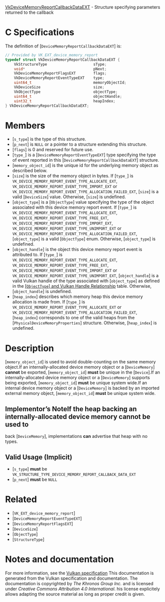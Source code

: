 [VkDeviceMemoryReportCallbackDataEXT](https://www.khronos.org/registry/vulkan/specs/1.3-extensions/man/html/VkDeviceMemoryReportCallbackDataEXT.html) - Structure specifying parameters returned to the callback

# C Specifications
The definition of [`DeviceMemoryReportCallbackDataEXT`] is:
```c
// Provided by VK_EXT_device_memory_report
typedef struct VkDeviceMemoryReportCallbackDataEXT {
    VkStructureType                     sType;
    void*                               pNext;
    VkDeviceMemoryReportFlagsEXT        flags;
    VkDeviceMemoryReportEventTypeEXT    type;
    uint64_t                            memoryObjectId;
    VkDeviceSize                        size;
    VkObjectType                        objectType;
    uint64_t                            objectHandle;
    uint32_t                            heapIndex;
} VkDeviceMemoryReportCallbackDataEXT;
```

# Members
- [`s_type`] is the type of this structure.
- [`p_next`] is `NULL` or a pointer to a structure extending this structure.
- [`flags`] is 0 and reserved for future use.
- [`type_`] is a [`DeviceMemoryReportEventTypeEXT`] type specifying the type of event reported in this [`DeviceMemoryReportCallbackDataEXT`] structure.
- [`memory_object_id`] is the unique id for the underlying memory object as described below.
- [`size`] is the size of the memory object in bytes. If [`type_`] is `VK_DEVICE_MEMORY_REPORT_EVENT_TYPE_ALLOCATE_EXT`, `VK_DEVICE_MEMORY_REPORT_EVENT_TYPE_IMPORT_EXT` or `VK_DEVICE_MEMORY_REPORT_EVENT_TYPE_ALLOCATION_FAILED_EXT`, [`size`] is a valid [`DeviceSize`] value. Otherwise, [`size`] is undefined.
- [`object_type`] is a [`ObjectType`] value specifying the type of the object associated with this device memory report event. If [`type_`] is `VK_DEVICE_MEMORY_REPORT_EVENT_TYPE_ALLOCATE_EXT`, `VK_DEVICE_MEMORY_REPORT_EVENT_TYPE_FREE_EXT`, `VK_DEVICE_MEMORY_REPORT_EVENT_TYPE_IMPORT_EXT`, `VK_DEVICE_MEMORY_REPORT_EVENT_TYPE_UNIMPORT_EXT` or `VK_DEVICE_MEMORY_REPORT_EVENT_TYPE_ALLOCATION_FAILED_EXT`, [`object_type`] is a valid [`ObjectType`] enum. Otherwise, [`object_type`] is undefined.
- [`object_handle`] is the object this device memory report event is attributed to. If [`type_`] is `VK_DEVICE_MEMORY_REPORT_EVENT_TYPE_ALLOCATE_EXT`, `VK_DEVICE_MEMORY_REPORT_EVENT_TYPE_FREE_EXT`, `VK_DEVICE_MEMORY_REPORT_EVENT_TYPE_IMPORT_EXT` or `VK_DEVICE_MEMORY_REPORT_EVENT_TYPE_UNIMPORT_EXT`, [`object_handle`] is a valid Vulkan handle of the type associated with [`object_type`] as defined in the [[`ObjectType`] and Vulkan Handle Relationship](https://www.khronos.org/registry/vulkan/specs/1.3-extensions/html/vkspec.html#debugging-object-types) table. Otherwise, [`object_handle`] is undefined.
- [`heap_index`] describes which memory heap this device memory allocation is made from. If [`type_`] is `VK_DEVICE_MEMORY_REPORT_EVENT_TYPE_ALLOCATE_EXT` or `VK_DEVICE_MEMORY_REPORT_EVENT_TYPE_ALLOCATION_FAILED_EXT`, [`heap_index`] corresponds to one of the valid heaps from the [`PhysicalDeviceMemoryProperties`] structure. Otherwise, [`heap_index`] is undefined.

# Description
[`memory_object_id`] is used to avoid double-counting on the same memory
object.If an internally-allocated device memory object or a [`DeviceMemory`] **cannot**  be exported, [`memory_object_id`] **must**  be unique in the
[`Device`].If an internally-allocated device memory object or a [`DeviceMemory`]
supports being exported, [`memory_object_id`] **must**  be unique system wide.If an internal device memory object or a [`DeviceMemory`] is backed by
an imported external memory object, [`memory_object_id`] **must**  be unique
system wide.
## Implementor’s NoteIf the heap backing an internally-allocated device memory  **cannot**  be used to
back [`DeviceMemory`], implementations  **can**  advertise that heap with no
types.
## Valid Usage (Implicit)
-  [`s_type`] **must**  be `VK_STRUCTURE_TYPE_DEVICE_MEMORY_REPORT_CALLBACK_DATA_EXT`
-  [`p_next`] **must**  be `NULL`

# Related
- [`VK_EXT_device_memory_report`]
- [`DeviceMemoryReportEventTypeEXT`]
- [`DeviceMemoryReportFlagsEXT`]
- [`DeviceSize`]
- [`ObjectType`]
- [`StructureType`]

# Notes and documentation
For more information, see the [Vulkan specification](https://www.khronos.org/registry/vulkan/specs/1.3-extensions/html/vkspec.html)
This documentation is generated from the Vulkan specification and documentation.
The documentation is copyrighted by *The Khronos Group Inc.* and is licensed under *Creative Commons Attribution 4.0 International*.
his license explicitely allows adapting the source material as long as proper credit is given.
        